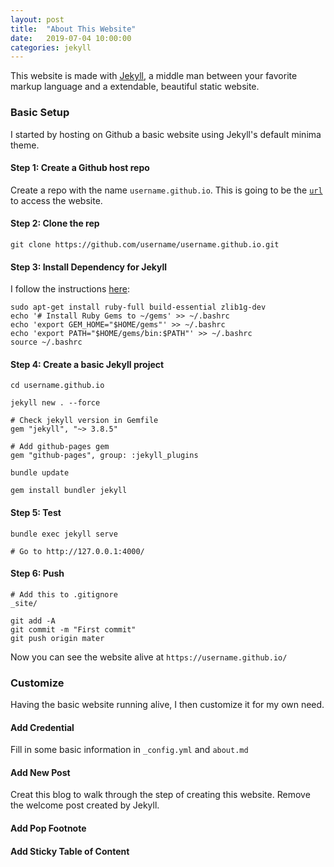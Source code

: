 ```yaml
---
layout: post
title:  "About This Website"
date:   2019-07-04 10:00:00
categories: jekyll
---
```


This website is made with [Jekyll](https://jekyllrb.com/), a middle man between your favorite markup language and a extendable, beautiful static website.

### Basic Setup

I started by hosting on Github a basic website using Jekyll's default minima theme.

#### Step 1: Create a Github host repo

Create a repo with the name `username.github.io`. This is going to be the [`url`](https://chuanli11.github.io/) to access the website.

#### Step 2: Clone the rep

```
git clone https://github.com/username/username.github.io.git
```
#### Step 3: Install Dependency for Jekyll

I follow the instructions [here](https://jekyllrb.com/docs/installation/ubuntu/):

```
sudo apt-get install ruby-full build-essential zlib1g-dev
echo '# Install Ruby Gems to ~/gems' >> ~/.bashrc
echo 'export GEM_HOME="$HOME/gems"' >> ~/.bashrc
echo 'export PATH="$HOME/gems/bin:$PATH"' >> ~/.bashrc
source ~/.bashrc
```

#### Step 4: Create a basic Jekyll project

```
cd username.github.io

jekyll new . --force

# Check jekyll version in Gemfile
gem "jekyll", "~> 3.8.5"

# Add github-pages gem
gem "github-pages", group: :jekyll_plugins

bundle update

gem install bundler jekyll
```

#### Step 5: Test 

```
bundle exec jekyll serve

# Go to http://127.0.0.1:4000/
```

#### Step 6: Push

```
# Add this to .gitignore
_site/

git add -A
git commit -m "First commit"
git push origin mater
```
Now you can see the website alive at `https://username.github.io/`


### Customize
Having the basic website running alive, I then customize it for my own need.


#### Add Credential
Fill in some basic information in `_config.yml` and `about.md`

#### Add New Post
Creat this blog to walk through the step of creating this website. Remove the welcome post created by Jekyll.

#### Add Pop Footnote

#### Add Sticky Table of Content

